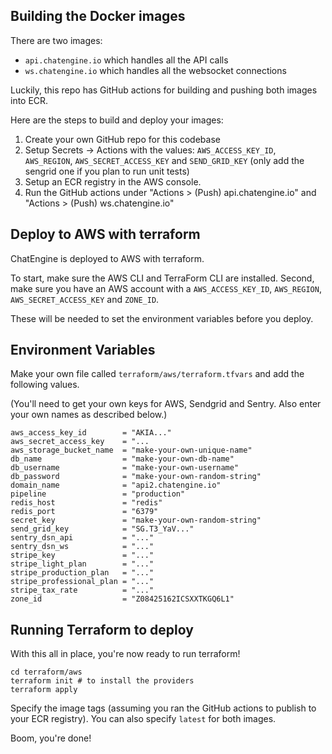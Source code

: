 ## Building the Docker images

There are two images:

- `api.chatengine.io` which handles all the API calls
- `ws.chatengine.io` which handles all the websocket connections

Luckily, this repo has GitHub actions for building and pushing both images into ECR.

Here are the steps to build and deploy your images:

1. Create your own GitHub repo for this codebase
2. Setup Secrets -> Actions with the values: `AWS_ACCESS_KEY_ID`, `AWS_REGION`, `AWS_SECRET_ACCESS_KEY` and `SEND_GRID_KEY` (only add the sengrid one if you plan to run unit tests)
3. Setup an ECR registry in the AWS console.
4. Run the GitHub actions under "Actions > (Push) api.chatengine.io" and "Actions > (Push) ws.chatengine.io"

## Deploy to AWS with terraform

ChatEngine is deployed to AWS with terraform.

To start, make sure the AWS CLI and TerraForm CLI are installed. Second, make sure you have an AWS account with a `AWS_ACCESS_KEY_ID`, `AWS_REGION`, `AWS_SECRET_ACCESS_KEY` and `ZONE_ID`.

These will be needed to set the environment variables before you deploy.

## Environment Variables

Make your own file called `terraform/aws/terraform.tfvars` and add the following values.

(You'll need to get your own keys for AWS, Sendgrid and Sentry. Also enter your own names as described below.)

```
aws_access_key_id        = "AKIA..."
aws_secret_access_key    = "...
aws_storage_bucket_name  = "make-your-own-unique-name"
db_name                  = "make-your-own-db-name"
db_username              = "make-your-own-username"
db_password              = "make-your-own-random-string"
domain_name              = "api2.chatengine.io"
pipeline                 = "production"
redis_host               = "redis"
redis_port               = "6379"
secret_key               = "make-your-own-random-string"
send_grid_key            = "SG.T3_YaV..."
sentry_dsn_api           = "..."
sentry_dsn_ws            = "..."
stripe_key               = "..."
stripe_light_plan        = "..."
stripe_production_plan   = "..."
stripe_professional_plan = "..."
stripe_tax_rate          = "..."
zone_id                  = "Z08425162ICSXXTKGQ6L1"
```

## Running Terraform to deploy

With this all in place, you're now ready to run terraform!

```
cd terraform/aws
terraform init # to install the providers
terraform apply
```

Specify the image tags (assuming you ran the GitHub actions to publish to your ECR registry). You can also specify `latest` for both images.

Boom, you're done!

